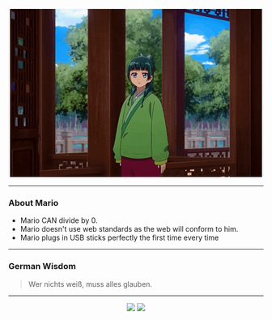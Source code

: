 <p align="center">
  <img src="assets/maomao.gif" />
</p>

---

### About Mario
- Mario CAN divide by 0.
- Mario doesn't use web standards as the web will conform to him.
- Mario plugs in USB sticks perfectly the first time every time

---

### German Wisdom
> Wer nichts weiß, muss alles glauben.

---

<p align="center">
  <a>
    <img height="180em" src="https://github-readme-stats-eight-theta.vercel.app/api?username=Torfkopp&show_icons=true&theme=dark&include_all_commits=true&count_private=true"/>
  </a>
  <a href="https://github.com/Torfkopp?tab=repositories">
    <img height="180em" src="https://github-readme-stats-eight-theta.vercel.app/api/top-langs/?username=torfkopp&layout=compact&theme=dark&langs_count=8&hide=java"/>
  </a>
</p>

